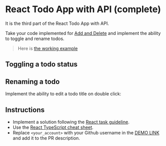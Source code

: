 # React Todo App with API (complete)

It is the third part of the React Todo App with API.

Take your code implemented for [Add and Delete](https://github.com/mate-academy/react_todo-app-add-and-delete)
and implement the ability to toggle and rename todos.

> Here is [the working example](https://mate-academy.github.io/react_todo-app-with-api/)

## Toggling a todo status

<!-- Toggle the `completed` status on `TodoStatus` change: -->

<!-- - covered the todo with a loader overlay while waiting for API response; -->
<!-- - the status should be changed on success; -->
<!-- - show the `Unable to update a todo` notification in case of API error. -->

<!-- Add the ability to toggle the completed status of all the todos with the `toggleAll` checkbox: -->

<!-- - `toggleAll` button should have `active` class only if all the todos are completed; -->
<!-- - `toggleAll` click changes its status to the opposite one, and sets this new status to all the todos; -->
<!-- - it should work the same as several individual updates of the todos which statuses were actually changed; -->
<!-- - do send requests for the todos that were not changed; -->

## Renaming a todo

Implement the ability to edit a todo title on double click:

<!-- - show the edit form instead of the title and remove button; -->
<!-- - saves changes on the form submit (just press `Enter`); -->
<!-- - save changes when the field loses focus (`onBlur`); -->
<!-- - if the new title is the same as the old one just cancel editing; -->
<!-- - cancel editing on `Esс` key `keyup` event; -->
<!-- - if the new title is empty delete the todo the same way the `x` button does it; -->
<!-- - if the title was changed show the loader while waiting for the API response; -->
<!-- - update the todo title on success; -->
<!-- - show `Unable to update a todo` in case of API error; -->
<!-- - or the deletion error message if we tried to delete the todo. -->

## Instructions

- Implement a solution following the [React task guideline](https://github.com/mate-academy/react_task-guideline#react-tasks-guideline).
- Use the [React TypeScript cheat sheet](https://mate-academy.github.io/fe-program/js/extra/react-typescript).
- Replace `<your_account>` with your Github username in the [DEMO LINK](https://spec0s.github.io/react_todo-app-with-api/) and add it to the PR description.
